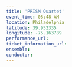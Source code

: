 ```yaml
---
title: 'PRISM Quartet'
event_time: 08:48 AM
location: Philadelphia
latitude: 39.952335
longitude: -75.163789
performance_url: 
ticket_information_url: 
ensemble: 
conductor: 
---
```

